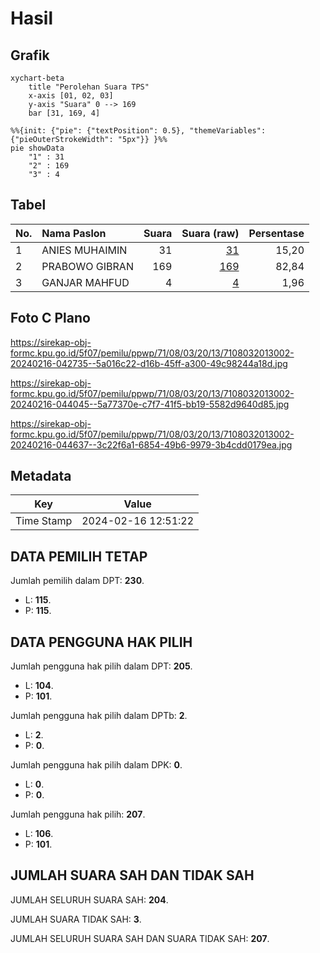 # Hasil

## Grafik

```mermaid
xychart-beta
    title "Perolehan Suara TPS"
    x-axis [01, 02, 03]
    y-axis "Suara" 0 --> 169
    bar [31, 169, 4]
```

```mermaid
%%{init: {"pie": {"textPosition": 0.5}, "themeVariables": {"pieOuterStrokeWidth": "5px"}} }%%
pie showData
    "1" : 31
    "2" : 169
    "3" : 4
```

## Tabel

| No. | Nama Paslon    | Suara | Suara (raw) | Persentase |
|:--- |:-------------- | -----:| -----------:| ----------:|
| 1   | ANIES MUHAIMIN | 31    | [31][p-1]   | 15,20      |
| 2   | PRABOWO GIBRAN | 169   | [169][p-2]  | 82,84      |
| 3   | GANJAR MAHFUD  | 4     | [4][p-3]    | 1,96       |


[p-1]: https://github.com/gigit-pemilu/pemilu-2024-71-sulawesi-utara/blob/main/pilpres/hitung-suara/sub/71-sulawesi-utara/sub/08-bolaang-mongondow-utara/sub/03-bolangitang-timur/sub/2013-binjeita-i/sub/002-tps/sub/paslon-1.txt
[p-2]: https://github.com/gigit-pemilu/pemilu-2024-71-sulawesi-utara/blob/main/pilpres/hitung-suara/sub/71-sulawesi-utara/sub/08-bolaang-mongondow-utara/sub/03-bolangitang-timur/sub/2013-binjeita-i/sub/002-tps/sub/paslon-2.txt
[p-3]: https://github.com/gigit-pemilu/pemilu-2024-71-sulawesi-utara/blob/main/pilpres/hitung-suara/sub/71-sulawesi-utara/sub/08-bolaang-mongondow-utara/sub/03-bolangitang-timur/sub/2013-binjeita-i/sub/002-tps/sub/paslon-3.txt

## Foto C Plano

https://sirekap-obj-formc.kpu.go.id/5f07/pemilu/ppwp/71/08/03/20/13/7108032013002-20240216-042735--5a016c22-d16b-45ff-a300-49c98244a18d.jpg

https://sirekap-obj-formc.kpu.go.id/5f07/pemilu/ppwp/71/08/03/20/13/7108032013002-20240216-044045--5a77370e-c7f7-41f5-bb19-5582d9640d85.jpg

https://sirekap-obj-formc.kpu.go.id/5f07/pemilu/ppwp/71/08/03/20/13/7108032013002-20240216-044637--3c22f6a1-6854-49b6-9979-3b4cdd0179ea.jpg


## Metadata

| Key        | Value               |
| ---------- | ------------------- |
| Time Stamp | 2024-02-16 12:51:22 |


## DATA PEMILIH TETAP

Jumlah pemilih dalam DPT: **230**.
 * L: **115**.
 * P: **115**.

## DATA PENGGUNA HAK PILIH

Jumlah pengguna hak pilih dalam DPT: **205**.
 * L: **104**.
 * P: **101**.

Jumlah pengguna hak pilih dalam DPTb: **2**.
 * L: **2**.
 * P: **0**.

Jumlah pengguna hak pilih dalam DPK: **0**.
 * L: **0**.
 * P: **0**.

Jumlah pengguna hak pilih: **207**.
 * L: **106**.
 * P: **101**.

## JUMLAH SUARA SAH DAN TIDAK SAH

JUMLAH SELURUH SUARA SAH: **204**.

JUMLAH SUARA TIDAK SAH: **3**.

JUMLAH SELURUH SUARA SAH DAN SUARA TIDAK SAH: **207**.


